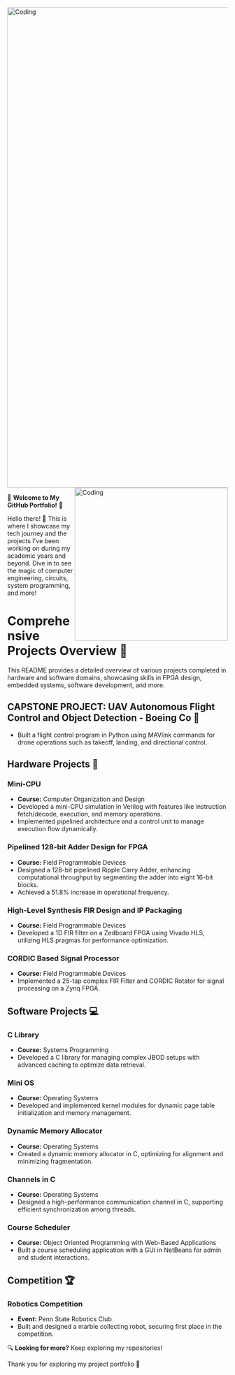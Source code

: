 <img align="center" alt="Coding" width="1100" src="https://images.fineartamerica.com/images-medium-large-5/printed-circuit-board-paul-woottonscience-photo-library.jpg">
<img align="right" alt="Coding" width="350" src="https://media.tenor.com/GfSX-u7VGM4AAAAC/coding.gif">



🌟 **Welcome to My GitHub Portfolio!** 🌟

Hello there! 👋 This is where I showcase my tech journey and the projects I've been working on during my academic years and beyond. Dive in to see the magic of computer engineering, circuits, system programming, and more!

# Comprehensive Projects Overview 🚀

This README provides a detailed overview of various projects completed in hardware and software domains, showcasing skills in FPGA design, embedded systems, software development, and more.

## CAPSTONE PROJECT: UAV Autonomous Flight Control and Object Detection - Boeing Co 🚁
-  Built a flight control program in Python using MAVlink commands for drone operations such as takeoff, landing, and directional control.

## Hardware Projects 🔩

### Mini-CPU
- **Course:** Computer Organization and Design
- Developed a mini-CPU simulation in Verilog with features like instruction fetch/decode, execution, and memory operations.
- Implemented pipelined architecture and a control unit to manage execution flow dynamically.

### Pipelined 128-bit Adder Design for FPGA
- **Course:** Field Programmable Devices
- Designed a 128-bit pipelined Ripple Carry Adder, enhancing computational throughput by segmenting the adder into eight 16-bit blocks.
- Achieved a 51.8% increase in operational frequency.

### High-Level Synthesis FIR Design and IP Packaging
- **Course:** Field Programmable Devices
- Developed a 1D FIR filter on a Zedboard FPGA using Vivado HLS, utilizing HLS pragmas for performance optimization.

### CORDIC Based Signal Processor
- **Course:** Field Programmable Devices
- Implemented a 25-tap complex FIR Filter and CORDIC Rotator for signal processing on a Zynq FPGA.

## Software Projects 💻

### C Library
- **Course:** Systems Programming
- Developed a C library for managing complex JBOD setups with advanced caching to optimize data retrieval.

### Mini OS
- **Course:** Operating Systems
- Developed and implemented kernel modules for dynamic page table initialization and memory management.

### Dynamic Memory Allocator
- **Course:** Operating Systems
- Created a dynamic memory allocator in C, optimizing for alignment and minimizing fragmentation.

### Channels in C
- **Course:** Operating Systems
- Designed a high-performance communication channel in C, supporting efficient synchronization among threads.

### Course Scheduler
- **Course:** Object Oriented Programming with Web-Based Applications
- Built a course scheduling application with a GUI in NetBeans for admin and student interactions.

## Competition 🏆

### Robotics Competition
- **Event:** Penn State Robotics Club
- Built and designed a marble collecting robot, securing first place in the competition.




🔍 **Looking for more?** Keep exploring my repositories!

Thank you for exploring my project portfolio 🌟


